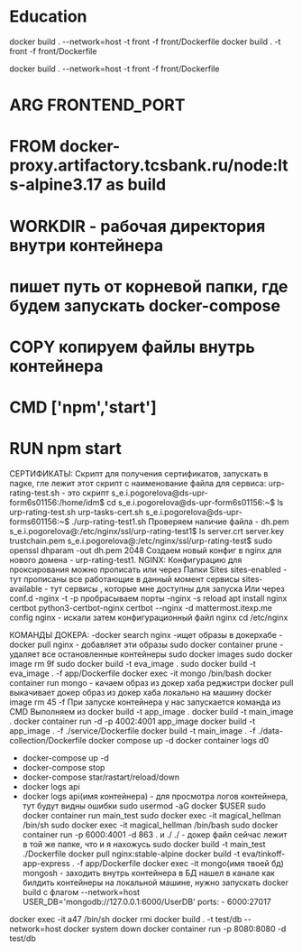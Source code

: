 # Education

docker build . --network=host -t front -f front/Dockerfile 
docker build .  -t front -f front/Dockerfile 

docker build . --network=host -t front -f front/Dockerfile 

# ARG FRONTEND_PORT
# FROM docker-proxy.artifactory.tcsbank.ru/node:lts-alpine3.17 as build
# WORKDIR - рабочая директория внутри контейнера
# пишет путь от корневой папки, где будем запускать docker-compose
#  COPY копируем файлы внутрь контейнера
# CMD ['npm','start']
# RUN npm start


СЕРТИФИКАТЫ:
Скрипт для получения сертификатов, запускать в паgке, гле лежит этот скрипт с наименование файла для сервиса:
urp-rating-test.sh - это скрипт
s_e.i.pogorelova@ds-upr-form6s01156:/home/idm$ cd 
s_e.i.pogorelova@ds-upr-form6s01156:~$ ls
urp-rating-test.sh  urp-tasks-cert.sh
s_e.i.pogorelova@ds-upr-forms601156:~$ ./urp-rating-test1.sh 
Проверяем наличие файла - dh.pem 
s_e.i.pogorelova@:/etc/nginx/ssl/urp-rating-test1$ ls
server.crt  server.key  trustchain.pem
s_e.i.pogorelova@:/etc/nginx/ssl/urp-rating-test$ sudo openssl dhparam -out dh.pem 2048
Создаем новый конфиг в nginx для нового домена - urp-rating-test1.
NGINX:
Конфигурацию для проксирования можно прописать или через 
Папки Sites
sites-enabled - тут прописаны все работающие  в данный момент сервисы
sites-available - тут сервисы , которые мне доступны для запуска
Или через conf.d
-nginx -t
-p пробрасываем порты
-nginx -s reload
apt install nginx
certbot
python3-certbot-nginx
certbot --nginx -d mattermost.itexp.me
config nginx - искали затем конфигурационный файл nginx
cd /etc/nginx


КОМАНДЫ ДОКЕРА:
-docker search nginx -ищет образы в докерхабе
-docker pull nginx - добавляет эти образы
sudo docker container prune - удаляет все остановленные контейнеры
sudo docker images
sudo docker image rm 9f
sudo docker build -t eva_image .
sudo docker build -t eva_image . -f app/Dockerfile
docker exec -it mongo /bin/bash
docker container run mongo - качаем образ из докер хаба реджистри
docker pull выкачивает докер образ из докер хаба
локально на машину
docker image rm 45 -f
При запуске контейнера у нас запускается команда из CMD
Выполняем из 
docker build -t app_image .
docker build -t main_image .
docker container run -d -p 4002:4001 app_image
docker build -t app_image . -f ./service/Dockerfile 
docker build -t main_image . -f ./data-collection/Dockerfile
docker compose up -d
docker container logs d0
- docker-compose up -d
- docker-compose stop
- docker-compose star/rastart/reload/down
- docker logs api
- docker logs api(имя контейнера) - для просмотра логов контейнера, тут будут видны ошибки
sudo usermod -aG docker $USER
sudo docker container run  main_test
sudo docker exec -it magical_hellman /bin/sh
sudo docker exec -it magical_hellman /bin/bash
sudo docker container run -p 6000:4001 -d 863
. и ./
./ - докер файл сейчас лежит в той же папке, что и я нахожусь
sudo docker build -t main_test ./Dockerfile
docker pull nginx:stable-alpine
docker build -t eva/tinkoff-app-express . -f app/Dockerfile
docker exec -it mongo(имя твоей бд)  mongosh - заходить внутрь контейнера в БД
нашел в канале как билдить контейнеры на локальной машине, нужно запускать docker build с флагом --network=host
USER_DB='mongodb://127.0.0.1:6000/UserDB'
   ports:
      - 6000:27017

docker exec -it a47 /bin/sh
docker rmi
docker build . -t test/db --network=host
docker system down
docker container run -p 8080:8080 -d test/db
